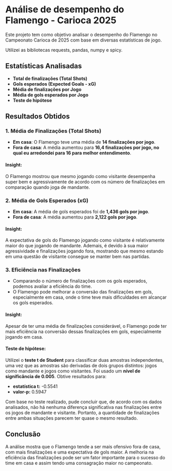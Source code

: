 # Análise de desempenho do Flamengo - Carioca 2025

Este projeto tem como objetivo analisar o desempenho do Flamengo no Campeonato Carioca de 2025 com base em diversas estatísticas de jogo.

Utilizei as bibliotecas requests, pandas, numpy e spicy.

## Estatísticas Analisadas

- **Total de finalizações (Total Shots)**
- **Gols esperados (Expected Goals - xG)**
- **Média de finalizações por Jogo**
- **Média de gols esperados por Jogo**
- **Teste de hipótese**

## Resultados Obtidos

### 1. **Média de Finalizações (Total Shots)**

- **Em casa**: O Flamengo teve uma média de **14 finalizações por jogo**.
- **Fora de casa**: A média aumentou para **16,4 finalizações por jogo, no qual eu arredondei para 16 para melhor entendimento**.

#### Insight:
O Flamengo mostrou que mesmo jogando como visitante desempenha super bem e agressivamente de acordo com os número de finalizações em comparação quando joga de mandante.

### 2. **Média de Gols Esperados (xG)**

- **Em casa**: A média de gols esperados foi de **1,436 gols por jogo**.
- **Fora de casa**: A média aumentou para **2,122 gols por jogo**.

#### Insight:
A expectativa de gols do Flamengo jogando como visitante é relativamente maior do que jogando de mandante. Ademais, é devido à sua maior agressividade e finalizações jogando fora, mostrando que mesmo estando em uma questão de visitante consegue se manter bem nas partidas.

### 3. **Eficiência nas Finalizações**

- Comparando o número de finalizações com os gols esperados, podemos avaliar a eficiência do time.
- O Flamengo pode melhorar a conversão das finalizações em gols, especialmente em casa, onde o time teve mais dificuldades em alcançar os gols esperados.

#### Insight:
Apesar de ter uma média de finalizações considerável, o Flamengo pode ter mais eficiência na conversão dessas finalizações em gols, especialmente jogando em casa.

#### Teste de hipótese:
Utilizei o **teste t de Student** para classificar duas amostras independentes, uma vez que as amostras são derivadas de dois grupos distintos: jogos como mandante e jogos como visitantes.
Foi usado um **nível de significância de 0.005**.
Obtive resultados para:
- **estatística t:** -0.5541
- **valor-p:** 0.5947

Com base no teste realizado, pude concluir que, de acordo com os dados analisados, não há nenhuma diferença significativa nas finalizações entre os jogos de mandante e visitante. Portanto, a quantidade de finalizações entre ambas situações parecem ter quase o mesmo resultado.


## Conclusão

A análise mostra que o Flamengo tende a ser mais ofensivo fora de casa, com mais finalizações e uma expectativa de gols maior. A melhoria na eficiência das finalizações pode ser um fator importante para o sucesso do time em casa e assim tendo uma consagração maior no campeonato.
